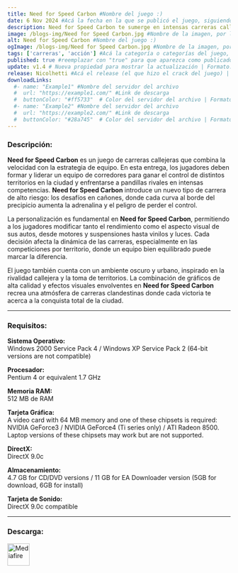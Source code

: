 ```yaml
---
title: Need for Speed Carbon #Nombre del juego :)
date: 6 Nov 2024 #Acá la fecha en la que se publicó el juego, siguiendo este formato: Dia "30", Mes "Oct", Año "2024" = como debe quedar: 30 Oct 2024
description: Need for Speed Carbon te sumerge en intensas carreras callejeras de alta velocidad, donde deberás formar y liderar un equipo para dominar territorios en la ciudad y enfrentar a pandillas rivales. Con una amplia personalización de autos y desafíos en cañones peligrosos, este juego combina adrenalina, estrategia y el estilo urbano característico de la serie. #Acá una mini descripción del juego
image: /blogs-img/Need for Speed Carbon.jpg #Nombre de la imagen, por lo general es exactamente el mismo nombre que el juego excluyendo lo ":" (Dos puntos)
alt: Need for Speed Carbon #Nombre del juego :)
ogImage: /blogs-img/Need for Speed Carbon.jpg #Nombre de la imagen, por lo general es exactamente el mismo nombre que el juego excluyendo lo ":" (Dos puntos)
tags: ['carreras', 'acción'] #Acá la categoría o categorías del juego, si es más de una se coloca en este formato: ['categoría1', 'categoría2']
published: true #reemplazar con "true" para que aparezca como publicado
update: v1.4 # Nueva propiedad para mostrar la actualización | Formato: v1.0.0
release: Nicolhetti #Acá el release (el que hizo el crack del juego) | Formato: Nicolhetti
downloadLinks:
  #- name: "Example1" #Nombre del servidor del archivo
  #  url: "https://example1.com/" #Link de descarga
  #  buttonColor: "#ff5733"  # Color del servidor del archivo | Formato hexadecimal | MediaFire: #0171F0 | Buzzheavier: #FF6600 |
  #- name: "Example2" #Nombre del servidor del archivo
  #  url: "https://example2.com/" #Link de descarga
  #  buttonColor: "#28a745"  # Color del servidor del archivo | Formato hexadecimal | MediaFire: #0171F0 | Buzzheavier: #FF6600 |
---
```


<!--En VSCode seleccionando una palabra, por ejemplo: "Need for Speed Carbon" y apretando Ctrl+F2 se seleccionan todas las palabras iguales-->

### Descripción:
**Need for Speed Carbon** es un juego de carreras callejeras que combina la velocidad con la estrategia de equipo. En esta entrega, los jugadores deben formar y liderar un equipo de corredores para ganar el control de distintos territorios en la ciudad y enfrentarse a pandillas rivales en intensas competencias. **Need for Speed Carbon** introduce un nuevo tipo de carrera de alto riesgo: los desafíos en cañones, donde cada curva al borde del precipicio aumenta la adrenalina y el peligro de perder el control.

La personalización es fundamental en **Need for Speed Carbon**, permitiendo a los jugadores modificar tanto el rendimiento como el aspecto visual de sus autos, desde motores y suspensiones hasta vinilos y luces. Cada decisión afecta la dinámica de las carreras, especialmente en las competiciones por territorio, donde un equipo bien equilibrado puede marcar la diferencia.

El juego también cuenta con un ambiente oscuro y urbano, inspirado en la rivalidad callejera y la toma de territorios. La combinación de gráficos de alta calidad y efectos visuales envolventes en **Need for Speed Carbon** recrea una atmósfera de carreras clandestinas donde cada victoria te acerca a la conquista total de la ciudad.
<!--Prompt para Chat-GPT: Hazme una descripción para el juego "Need for Speed Carbon" y cada que menciones "Need for Speed Carbon" ponlo en negrita -->

---

### Requisitos:
**Sistema Operativo:**  
Windows 2000 Service Pack 4 / Windows XP Service Pack 2 (64-bit versions are not compatible)

**Procesador:**  
Pentium 4 or equivalent 1.7 GHz

**Memoria RAM:**  
512 MB de RAM

**Tarjeta Gráfica:**  
A video card with 64 MB memory and one of these chipsets is required: NVIDIA GeForce3 / NVIDIA GeForce4 (Ti series only) / ATI Radeon 8500. Laptop versions of these chipsets may work but are not supported.

**DirectX:**  
DirectX 9.0c

**Almacenamiento:**  
4.7 GB for CD/DVD versions / 11 GB for EA Downloader version (5GB for download, 6GB for install)

**Tarjeta de Sonido:**  
DirectX 9.0c compatible

<!--Si falta o sobra un requisito se quita o se agrega manteniendo el mismo formato-->

---

### Descarga:

[<img src="https://gist.github.com/cxmeel/0dbc95191f239b631c3874f4ccf114e2/raw/download.svg" alt="Mediafire" height="50" />](https://www.mediafire.com/file/oobj1hkfbu3lq5b/Need_for_Speed_Carbon_-_By_Nicolhetti_Projects.zip/file)

<!-- # se debe reemplazar por el link de descarga-->

<!--NOMBRE-DEL-SERVICIO se debe reemplazar por el servicio donde está subido el juego-->